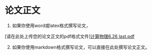 # 论文正文

1. 如果你使用word或latex格式撰写论文，

[请在此处上传您的论文正文的pdf格式文件][计算物理6.26 last.pdf](https://github.com/user-attachments/files/20922883/6.26.last.pdf)


2. 如果你使用markdown格式撰写论文，可以直接在此处撰写论文正文。

